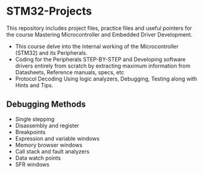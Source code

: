 # STM32-Projects

This repository includes project files, practice files and useful pointers for the course Mastering Microcontroller and Embedded Driver Development. 
 - This course delve into the internal working of the Microcontroller (STM32) and its Peripherals.
 - Coding for the Peripherals STEP-BY-STEP and Developing software drivers entirely from scratch by extracting maximum information from Datasheets, Reference manuals, specs, etc
 - Protocol Decoding Using logic analyzers, Debugging, Testing along with Hints and Tips.

## Debugging Methods
- Single stepping
- Disassembly and register
- Breakpoints
- Expression and variable windows
- Memory browser windows
- Call stack and fault analyzers
- Data watch points
- SFR windows
